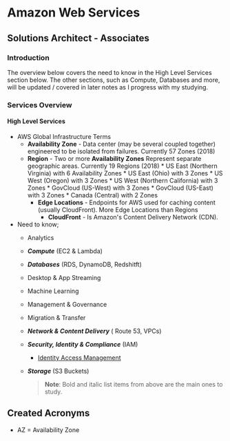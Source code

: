 # Amazon Web Services

## Solutions Architect - Associates

### Introduction

The overview below covers the need to know in the High Level Services section below. The other sections, such as Compute, Databases and more, will be updated / covered in later notes as I progress with my studying.

### Services Overview

#### High Level Services

* AWS Global Infrastructure Terms
  * **Availability Zone** - Data center (may be several coupled together) engineered to be isolated from failures. Currently 57 Zones (2018)
  * **Region** - Two or more **Availability Zones** Represent separate geographic areas. Currently 19 Regions (2018)
        * US East (Northern Virginia) with 6 Availability Zones
        * US East (Ohio) with 3 Zones
        * US West (Oregon) with 3 Zones
        * US West (Northern California) with 3 Zones
        * GovCloud (US-West) with 3 Zones
        * GovCloud (US-East) with 3 Zones
        * Canada (Central) with 2 Zones
    * **Edge Locations** - Endpoints for AWS used for caching content (usually CloudFront). More Edge Locations than Regions
      * **CloudFront** - Is Amazon's Content Delivery Network (CDN).
* Need to know;
  * Analytics
  * _**Compute**_  (EC2 & Lambda)
  * _**Databases**_ (RDS, DynamoDB, Redshitft)
  * Desktop & App Streaming
  * Machine Learning
  * Management & Governance
  * Migration & Transfer
  * _**Network & Content Delivery**_ ( Route 53, VPCs)
  * _**Security, Identity & Compliance**_  (IAM)
    * [Identity Access Management](./identity-access-management/README.md)
  * _**Storage**_ (S3 Buckets)

    > **Note**: Bold and italic list items from above are the main ones to study.

## Created Acronyms

* AZ = Availability Zone

